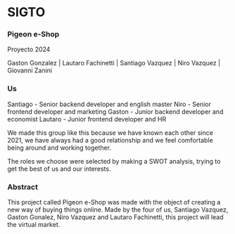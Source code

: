 # SIGTO

### Pigeon e-Shop

Proyecto 2024 

Gaston Gonzalez
|
Lautaro Fachinetti
|
Santiago Vazquez
|
Niro Vazquez
|
Giovanni Zanini
### Us

Santiago - Senior backend developer and english master
Niro - Senior frontend developer and marketing
Gaston - Junior backend developer and economist
Lautaro - Junior frontend developer and HR

We made this group like this because we have known each other since 2021, we have always had a good relationship and we feel comfortable being around and working together.

The roles we choose were selected by making a SWOT analysis, trying to get the best of us and our interests. 

### Abstract

This project called Pigeon e-Shop was made with the object of creating a new way of buying things online. Made by the four of us, Santiago Vazquez, Gaston Gonalez, Niro Vazquez and Lautaro Fachinetti, this project will lead the virtual market. 

